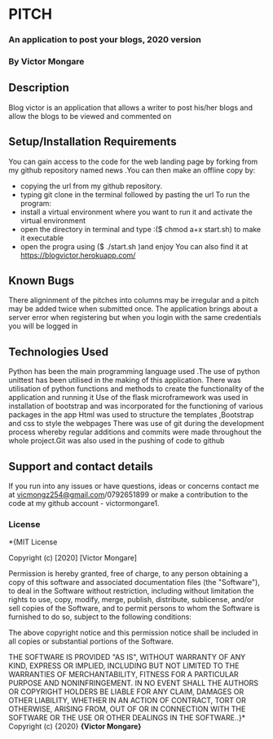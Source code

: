 # PITCH
### An application to post your blogs, 2020 version
### By Victor Mongare
## Description
Blog victor is an application that allows a writer to post his/her blogs and allow the blogs to be viewed and commented on

## Setup/Installation Requirements
You can gain access to the code for the web landing page by forking from my github repository named news .You can then make an offline copy by:
*  copying the url from my github repository.
*  typing git clone in the terminal followed by pasting the url
To run the program:
* install a virtual environment where you want to run it and activate the virtual environment
*  open the directory in terminal and type :($ chmod a+x start.sh) to make it   executable
* open the progra using ($ ./start.sh )and enjoy
You can also  find it at https://blogvictor.herokuapp.com/
## Known Bugs
There aligninment of the pitches into columns may be irregular and a pitch may be added twice when submitted once.
The application brings about a server error when registering but when you login with the same credentials you will be logged in
## Technologies Used
Python has been the main programming language used .The use of python unittest has been utilised in the making of this application.
There was utilisation of python functions and methods to create the functionality of the application and running it
Use of the flask microframework was used in installation of bootstrap and was incorporated for the functioning of various packages in the app
Html was used to structure the templates ,Bootstrap and css to style the webpages
There was use of git during the development process whereby regular additions and 
commits were made throughout the whole project.Git was also used in the pushing of code to github
## Support and contact details
If you run into any issues or have questions, ideas or concerns  contact me at vicmongz254@gmail.com/0792651899 or make a contribution to the code at my github  account - victormongare1.
### License
*{MIT License

Copyright (c) [2020] [Victor Mongare]

Permission is hereby granted, free of charge, to any person obtaining a copy
of this software and associated documentation files (the "Software"), to deal
in the Software without restriction, including without limitation the rights
to use, copy, modify, merge, publish, distribute, sublicense, and/or sell
copies of the Software, and to permit persons to whom the Software is
furnished to do so, subject to the following conditions:

The above copyright notice and this permission notice shall be included in all
copies or substantial portions of the Software.

THE SOFTWARE IS PROVIDED "AS IS", WITHOUT WARRANTY OF ANY KIND, EXPRESS OR
IMPLIED, INCLUDING BUT NOT LIMITED TO THE WARRANTIES OF MERCHANTABILITY,
FITNESS FOR A PARTICULAR PURPOSE AND NONINFRINGEMENT. IN NO EVENT SHALL THE
AUTHORS OR COPYRIGHT HOLDERS BE LIABLE FOR ANY CLAIM, DAMAGES OR OTHER
LIABILITY, WHETHER IN AN ACTION OF CONTRACT, TORT OR OTHERWISE, ARISING FROM,
OUT OF OR IN CONNECTION WITH THE SOFTWARE OR THE USE OR OTHER DEALINGS IN THE
SOFTWARE..}*
Copyright (c) {2020} **{Victor Mongare}**

